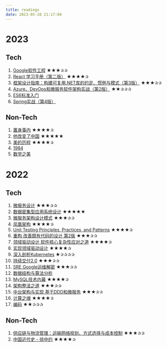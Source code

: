 ```yaml
---
title: readings
date: 2023-05-28 21:17:04
---
```


# 2023

## Tech

1. [Google软件工程](https://book.douban.com/subject/35838155/) ★★★✰✰
2. [React 学习手册（第二版）](https://book.douban.com/subject/35607428/) ★★★★✰
3. [框架设计指南：构建可复用.NET库的约定、惯例与模式（第3版）](https://book.douban.com/subject/36308103/) ★★★✰✰
4. [Azure、DevOps和微服务软件架构实战（第2版）](https://book.douban.com/subject/36159954/) ★★✰✰✰
5. [ES6标准入门](https://book.douban.com/subject/27127030/)
6. [Spring实战（第4版）](https://book.douban.com/subject/26767354/) 

## Non-Tech

1. [置身事内](https://book.douban.com/subject/35546622/) ★★★★✰
2. [他改变了中国](https://book.douban.com/subject/1264491/) ★★★★★
3. [美的历程](https://book.douban.com/subject/35337865/) ★★★★✰
4. [1984](https://book.douban.com/subject/4820710/)
5. [数学之美](https://book.douban.com/subject/35033507/)

# 2022

## Tech

1. [微服务设计](https://read.douban.com/ebook/52188224/) ★★★✰✰
2. [数据密集型应用系统设计](https://book.douban.com/subject/30329536/) ★★★★★
3. [微服务架构设计模式](https://book.douban.com/subject/33425123/) ★★★✰✰
4. [凤凰架构](https://book.douban.com/subject/35492898/) ★★★★✰
5. [Unit Testing Principles, Practices, and Patterns](https://book.douban.com/subject/34429421/) ★★★★✰
6. [重构 改善既有代码的设计 第2版](https://book.douban.com/subject/30468597/) ★★★✰✰
7.  [领域驱动设计 软件核心复杂性应对之道](https://book.douban.com/subject/26819666/)  ★★★★✰
8.  [实现领域驱动设计](https://book.douban.com/subject/25844633/) ★★★★✰
9.  [深入剖析Kubernetes](https://book.douban.com/subject/35424872/) ★✰✰✰✰ 
10. [持续交付2.0](https://book.douban.com/subject/30419555/) ★★★✰✰
11. [SRE Google运维解密](https://book.douban.com/subject/26875239/) ★★★✰✰
12. [数据结构与算法分析](https://book.douban.com/subject/26745780/)
13. [MySQL技术内幕](https://book.douban.com/subject/24708143/) ★★★★✰
14. [架构整洁之道](https://book.douban.com/subject/30333919/) ★★★✰✰
15. [中台架构与实现 基于DDD和微服务](https://book.douban.com/subject/35235992/) ★★★✰✰
16. [计算之魂](https://book.douban.com/subject/35641088/) ★★★★✰
17. [编码](https://book.douban.com/subject/4822685/) ★★✰✰✰

## Non-Tech

1. [供应链与物流管理：运输网络规划、方式选择与成本控制](https://item.jd.com/12720779.html) ★★★✰✰
2. [中国近代史 - 徐中约](https://cup.cuhk.edu.hk/index.php?route=product/product&product_id=493) ★★★★✰